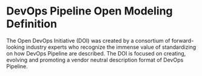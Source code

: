 # DevOps Pipeline Open Modeling Definition

The Open DevOps Initiative (DOI) was created by a consortium of forward-looking industry experts who recognize the immense value of standardizing on how DevOps Pipeline are described. The DOI is focused on creating, evolving and promoting a vendor neutral description format of DevOps Pipeline.
